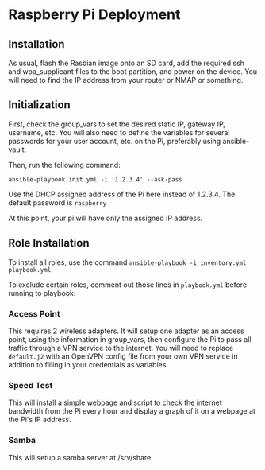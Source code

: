 # Raspberry Pi Deployment

## Installation
As usual, flash the Rasbian image onto an SD card, add the required ssh and wpa_supplicant files to the boot partition, and power on the device. You will need to find the IP address from your router or NMAP or something.

## Initialization
First, check the group_vars to set the desired static IP, gateway IP, username, etc. You will also need to define the variables for several passwords for your user account, etc. on the Pi, preferably using ansible-vault.

Then, run the following command:

`ansible-playbook init.yml -i '1.2.3.4' --ask-pass`

Use the DHCP assigned address of the Pi here instead of 1.2.3.4. The default password is `raspberry`

At this point, your pi will have only the assigned IP address.

## Role Installation
To install all roles, use the command `ansible-playbook -i inventory.yml playbook.yml`

To exclude certain roles, comment out those lines in `playbook.yml` before running to playbook.

### Access Point
This requires 2 wireless adapters. It will setup one adapter as an access point, using the information in group_vars, then configure the Pi to pass all traffic through a VPN service to the internet. You will need to replace `default.j2` with an OpenVPN config file from your own VPN service in addition to filling in your credentials as variables.

### Speed Test
This will install a simple webpage and script to check the internet bandwidth from the Pi every hour and display a graph of it on a webpage at the Pi's IP address.

### Samba
This will setup a samba server at /srv/share
